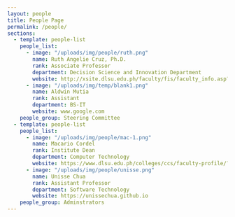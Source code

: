 ```yaml
---
layout: people
title: People Page
permalink: /people/
sections:
  - template: people-list
    people_list:
      - image: "/uploads/img/people/ruth.png"
        name: Ruth Angelie Cruz, Ph.D.
        rank: Associate Professor
        department: Decision Science and Innovation Department
        website: http://xsite.dlsu.edu.ph/faculty/fis/faculty_info.asp?fac_id=27095888
      - image: "/uploads/img/temp/blank1.png"
        name: Aldwin Mutia
        rank: Assistant
        department: BS-IT
        website: www.google.com
    people_group: Steering Committee
  - template: people-list
    people_list:
      - image: "/uploads/img/people/mac-1.png"
        name: Macario Cordel
        rank: Institute Dean
        department: Computer Technology
        website: https://www.dlsu.edu.ph/colleges/ccs/faculty-profile/?personnel=32742735838
      - image: "/uploads/img/people/unisse.png"
        name: Unisse Chua
        rank: Assistant Professor
        department: Software Technology
        website: https://unissechua.github.io
    people_group: Adminstrators
---
```

